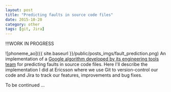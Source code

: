 ```yaml
---
layout: post
title: "Predicting faults in source code files"
date: 2015-10-20
category: other
tags: [git, Jira]
---
```

!!!WORK IN PROGRESS

![phoneme_ao]({{ site.baseurl }}/public/posts_imgs/fault_prediction.png)
An implementation of a [Google algorithm developed by its engineering tools team](http://google-engtools.blogspot.se/2011/12/bug-prediction-at-google.html) for predicting faults in source code files. Here I'll describe the implementation I did at Ericsson where we use Git to version-control our code and Jira to track our features, improvements and bug fixes.

To be continued ...
